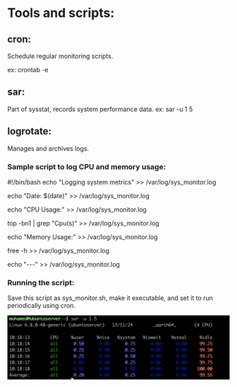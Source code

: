 

# Tools and scripts:
## cron: 
Schedule regular monitoring scripts.

ex: crontab -e
## sar:
Part of sysstat, records system performance data.
ex: sar -u 1 5

## logrotate:
Manages and archives logs.

### Sample script to log CPU and memory usage:
#!/bin/bash
echo "Logging system metrics" >> /var/log/sys_monitor.log

echo "Date: $(date)" >> /var/log/sys_monitor.log

echo "CPU Usage:" >> /var/log/sys_monitor.log

top -bn1 | grep "Cpu(s)" >> /var/log/sys_monitor.log

echo "Memory Usage:" >> /var/log/sys_monitor.log

free -h >> /var/log/sys_monitor.log

echo "---" >> /var/log/sys_monitor.log

### Running the script:
Save this script as sys_monitor.sh, make it executable, and set it to run periodically using cron.


![text](https://github.com/Mohamedsaaidi/Linux-System-Monitoring/blob/main/Images/Screenshot%202024-11-13%20at%2011.18.30.png)
